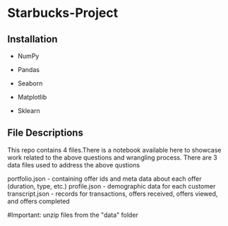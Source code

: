# Starbucks-Project

## Installation

- NumPy

- Pandas

- Seaborn

- Matplotlib

- Sklearn


## File Descriptions
This repo contains 4 files.There is a notebook available here to showcase work related to the above questions and wrangling process. There are 3 data files used to address the above qustions

portfolio.json - containing offer ids and meta data about each offer (duration, type, etc.)
profile.json - demographic data for each customer
transcript.json - records for transactions, offers received, offers viewed, and offers completed

#Important: unzip files from the "data" folder
